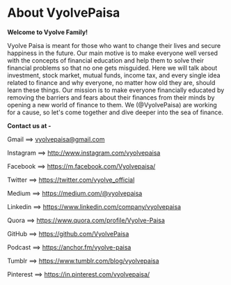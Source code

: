 # About VyolvePaisa

**Welcome to Vyolve Family!**

Vyolve Paisa is meant for those who want to change their lives and secure happiness in the future. Our main motive is to make everyone well versed with the concepts of financial education and help them to solve their financial problems so that no one gets misguided. Here we will talk about investment, stock market, mutual funds, income tax, and every single idea related to finance and why everyone, no matter how old they are, should learn these things.
Our mission is to make everyone financially educated by removing the barriers and fears about their finances from their minds by opening a new world of finance to them. We (@VyolvePaisa) are working for a cause, so let's come together and dive deeper into the sea of finance.

**Contact us at -** 

Gmail ==> vyolvepaisa@gmail.com

Instagram ==> http://www.instagram.com/vyolvepaisa

Facebook ==> https://m.facebook.com/Vyolvepaisa/

Twitter ==> https://twitter.com/vyolve_official

Medium ==> https://medium.com/@vyolvepaisa

Linkedin ==> https://www.linkedin.com/company/vyolvepaisa

Quora ==> https://www.quora.com/profile/Vyolve-Paisa

GitHub ==> https://github.com/VyolvePaisa

Podcast ==> https://anchor.fm/vyolve-paisa

Tumblr ==> https://www.tumblr.com/blog/vyolvepaisa

Pinterest ==> https://in.pinterest.com/vyolvepaisa/

